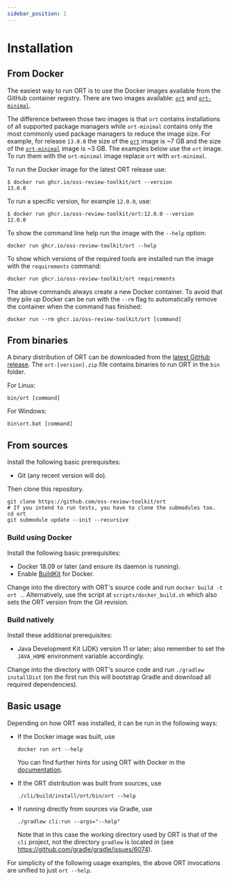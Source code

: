```yaml
---
sidebar_position: 1
---
```


# Installation

## From Docker

The easiest way to run ORT is to use the Docker images available from the GitHub container registry. There are two
images available: [`ort`](https://github.com/oss-review-toolkit/ort/pkgs/container/ort/versions) and
[`ort-minimal`](https://github.com/oss-review-toolkit/ort/pkgs/container/ort-minimal/versions).

The difference between those two images is that `ort` contains installations of all supported package managers while
`ort-minimal` contains only the most commonly used package managers to reduce the image size. For example, for release
`13.0.0` the size of the [`ort`](https://github.com/oss-review-toolkit/ort/pkgs/container/ort/168323397?tag=13.0.0)
image is ~7 GB and the size of the
[`ort-minimal`](https://github.com/oss-review-toolkit/ort/pkgs/container/ort-minimal/168320821?tag=13.0.0) image is ~3
GB. The examples below use the `ort` image. To run them with the `ort-minimal` image replace `ort` with `ort-minimal`.

To run the Docker image for the latest ORT release use:

```shell
$ docker run ghcr.io/oss-review-toolkit/ort --version
13.0.0
```

To run a specific version, for example `12.0.0`, use:

```shell
$ docker run ghcr.io/oss-review-toolkit/ort:12.0.0 --version
12.0.0
```

To show the command line help run the image with the `--help` option:

```shell
docker run ghcr.io/oss-review-toolkit/ort --help
```

To show which versions of the required tools are installed run the image with the `requirements` command:

```shell
docker run ghcr.io/oss-review-toolkit/ort requirements
```

The above commands always create a new Docker container. To avoid that they pile up Docker can be run with the `--rm`
flag to automatically remove the container when the command has finished:

```shell
docker run --rm ghcr.io/oss-review-toolkit/ort [command]
```

## From binaries

A binary distribution of ORT can be downloaded from the
[latest GitHub release](https://github.com/oss-review-toolkit/ort/releases/latest). The `ort-[version].zip` file
contains binaries to run ORT in the `bin` folder.

For Linux:

```shell
bin/ort [command]
```

For Windows:

```batch
bin\ort.bat [command]
```

## From sources

Install the following basic prerequisites:

* Git (any recent version will do).

Then clone this repository.

```shell
git clone https://github.com/oss-review-toolkit/ort
# If you intend to run tests, you have to clone the submodules too.
cd ort
git submodule update --init --recursive
```

### Build using Docker

Install the following basic prerequisites:

* Docker 18.09 or later (and ensure its daemon is running).
* Enable [BuildKit](https://docs.docker.com/develop/develop-images/build_enhancements/#to-enable-buildkit-builds) for
  Docker.

Change into the directory with ORT's source code and run `docker build -t ort .`. Alternatively, use the script at
`scripts/docker_build.sh` which also sets the ORT version from the Git revision.

### Build natively

Install these additional prerequisites:

* Java Development Kit (JDK) version 11 or later; also remember to set the `JAVA_HOME` environment variable accordingly.

Change into the directory with ORT's source code and run `./gradlew installDist` (on the first run this will bootstrap
Gradle and download all required dependencies).

## Basic usage

Depending on how ORT was installed, it can be run in the following ways:

* If the Docker image was built, use

  ```shell
  docker run ort --help
  ```

  You can find further hints for using ORT with Docker in the [documentation](../guides/docker.md).

* If the ORT distribution was built from sources, use

  ```shell
  ./cli/build/install/ort/bin/ort --help
  ```

* If running directly from sources via Gradle, use

  ```shell
  ./gradlew cli:run --args="--help"
  ```

  Note that in this case the working directory used by ORT is that of the `cli` project, not the directory `gradlew` is
  located in (see https://github.com/gradle/gradle/issues/6074).

For simplicity of the following usage examples, the above ORT invocations are unified to just `ort --help`.

